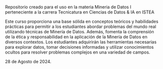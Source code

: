 Repositorio creado para el uso en la materia Mineria de Datos I
perteneciente a la carrera Tecnicatura en Ciencias de Datos & IA en ISTEA
 
 Este curso proporciona una base sólida en conceptos teóricos y habilidades prácticas
 para permitir a los estudiantes abordar problemas del mundo real utilizando técnicas de
 Minería de Datos. 
 Además, fomenta la comprensión de la ética y responsabilidad en la
 aplicación de la Minería de Datos en diversos contextos. Los estudiantes adquirirán las
 herramientas necesarias para explorar datos, tomar decisiones informadas y utilizar
 conocimientos ocultos para resolver problemas complejos en una variedad de campos.

28 de Agosto de 2024.
